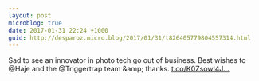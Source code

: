 ```yaml
---
layout: post
microblog: true
date: 2017-01-31 22:24 +1000
guid: http://desparoz.micro.blog/2017/01/31/t826405779804557314.html
---
```

Sad to see an innovator in photo tech go out of business. Best wishes to @Haje and the @Triggertrap team &amp;amp; thanks. [t.co/K0Zsowl4J...](https://t.co/K0Zsowl4JT)
